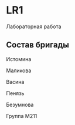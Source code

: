 # LR1
Лабораторная работа 

## Состав бригады

Истомина

Маликова

Васина

Пенязь

Безумнова


Группа М211
